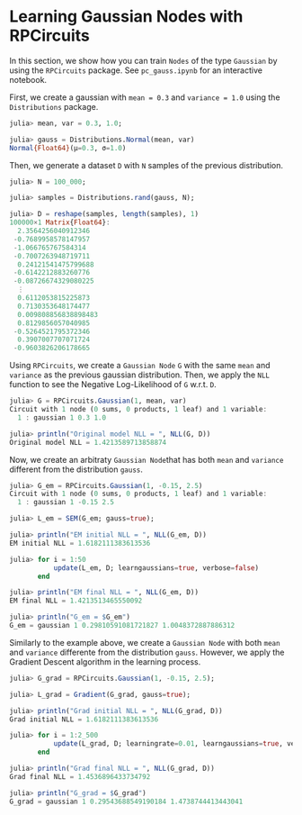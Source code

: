 # Learning Gaussian Nodes with RPCircuits

In this section, we show how you can train `Nodes` of the type `Gaussian` by using the `RPCircuits` package. See `pc_gauss.ipynb` for an interactive notebook.

First, we create a gaussian with `mean = 0.3` and `variance = 1.0` using the `Distributions` package.

```julia
julia> mean, var = 0.3, 1.0;

julia> gauss = Distributions.Normal(mean, var)
Normal{Float64}(μ=0.3, σ=1.0)
```

Then, we generate a dataset `D` with `N` samples of the previous distribution.

```julia
julia> N = 100_000;

julia> samples = Distributions.rand(gauss, N);

julia> D = reshape(samples, length(samples), 1)
100000×1 Matrix{Float64}:
  2.3564256040912346
 -0.7689958578147957
 -1.066765767584314
 -0.7007263948719711
  0.24121541475799688
 -0.6142212883260776
 -0.08726674329080225
  ⋮
  0.6112053815225873
  0.7130353648174477
  0.009808856838898483
  0.8129856057040985
 -0.5264521795372346
  0.3907007707071724
 -0.9603826206178665
```

Using `RPCircuits`, we create a `Gaussian Node` `G` with the same `mean` and `variance` as the previous gaussian distribution. Then, we apply the `NLL` function to see the Negative Log-Likelihood of `G` w.r.t. `D`.

```julia
julia> G = RPCircuits.Gaussian(1, mean, var)
Circuit with 1 node (0 sums, 0 products, 1 leaf) and 1 variable:
  1 : gaussian 1 0.3 1.0

julia> println("Original model NLL = ", NLL(G, D))
Original model NLL = 1.4213589713858874
```

Now, we create an arbitraty `Gaussian Node`that has both `mean` and `variance` different from the distribution `gauss`.

```julia
julia> G_em = RPCircuits.Gaussian(1, -0.15, 2.5)
Circuit with 1 node (0 sums, 0 products, 1 leaf) and 1 variable:
  1 : gaussian 1 -0.15 2.5

julia> L_em = SEM(G_em; gauss=true);

julia> println("EM initial NLL = ", NLL(G_em, D))
EM initial NLL = 1.6182111383613536

julia> for i = 1:50
           update(L_em, D; learngaussians=true, verbose=false)
       end

julia> println("EM final NLL = ", NLL(G_em, D))
EM final NLL = 1.4213513465550092

julia> println("G_em = $G_em")
G_em = gaussian 1 0.29810591081721827 1.0048372887886312
```

Similarly to the example above, we create a `Gaussian Node` with both `mean` and `variance` differente from the distribution `gauss`. However, we apply the Gradient Descent algorithm in the learning process.

```julia
julia> G_grad = RPCircuits.Gaussian(1, -0.15, 2.5);

julia> L_grad = Gradient(G_grad, gauss=true);

julia> println("Grad initial NLL = ", NLL(G_grad, D))
Grad initial NLL = 1.6182111383613536

julia> for i = 1:2_500
           update(L_grad, D; learningrate=0.01, learngaussians=true, verbose=false)
       end

julia> println("Grad final NLL = ", NLL(G_grad, D))
Grad final NLL = 1.4536896433734792

julia> println("G_grad = $G_grad")
G_grad = gaussian 1 0.29543688549190184 1.4738744413443041